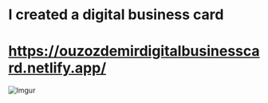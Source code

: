 # I created a digital business card
# https://ouzozdemirdigitalbusinesscard.netlify.app/
![Imgur](https://imgur.com/sD7QZGs.png)   
